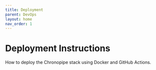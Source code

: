 ```yaml
---
title: Deployment
parent: DevOps
layout: home
nav_order: 1
---
```


# Deployment Instructions

How to deploy the Chronopipe stack using Docker and GitHub Actions.